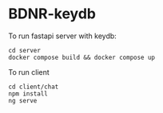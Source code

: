 # BDNR-keydb

To run fastapi server with keydb:

```
cd server
docker compose build && docker compose up
```

To run client

```
cd client/chat
npm install
ng serve
```
